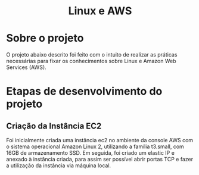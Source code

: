 <h1 align="Center">
Linux e AWS
</h1>

# Sobre o projeto

O projeto abaixo descrito foi feito com o intuito de realizar as práticas necessárias para fixar os conhecimentos sobre Linux e Amazon Web Services (AWS).

# Etapas de desenvolvimento do projeto
## Criação da Instância EC2

Foi inicialmente criada uma instância ec2 no ambiente da console AWS com o sistema operacional Amazon Linux 2, utilizando a família t3.small, com 16GB de armazenamento SSD. Em seguida, foi criado um elastic IP e anexado à instância criada, para assim ser possível abrir portas TCP e fazer a utilização da instância via máquina local. 
